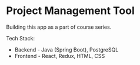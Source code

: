 # Project Management Tool

Building this app as a part of course series.

Tech Stack: 
* Backend - Java (Spring Boot), PostgreSQL
* Frontend - React, Redux, HTML, CSS
